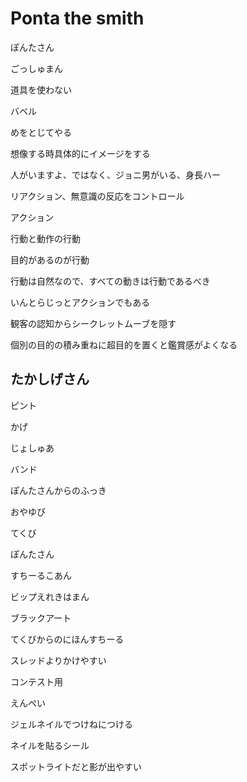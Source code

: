 
# Ponta the smith
ぽんたさん

  

ごっしゅまん

道具を使わない

  

  

バベル

めをとじてやる

  

想像する時具体的にイメージをする

人がいますよ、ではなく、ジョニ男がいる、身長ハー

  

  

リアクション、無意識の反応をコントロール

アクション

行動と動作の行動

目的があるのが行動

行動は自然なので、すべての動きは行動であるべき

  

いんとらじっとアクションでもある

観客の認知からシークレットムーブを隠す

  

個別の目的の積み重ねに超目的を置くと鑑賞感がよくなる


## たかしげさん

  

ピント

かげ

  

じょしゅあ

バンド

  

ぽんたさんからのふっき

  

おやゆび

てくび

ぽんたさん

  

すちーるこあん

ビップえれきはまん

ブラックアート

  

てくびからのにほんすちーる

  

スレッドよりかけやすい

  

コンテスト用

えんぺい

  

ジェルネイルでつけねにつける

ネイルを貼るシール

  

スポットライトだと影が出やすい